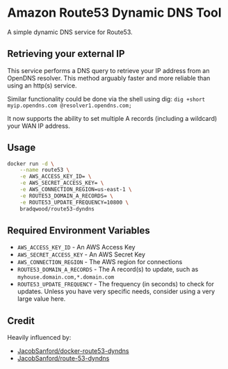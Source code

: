 # Amazon Route53 Dynamic DNS Tool
A simple dynamic DNS service for Route53.

## Retrieving your external IP
This service performs a DNS query to retrieve your IP address from an OpenDNS resolver. This method arguably faster and more reliable than using an http(s) service.

Similar functionality could be done via the shell using dig: `dig +short myip.opendns.com @resolver1.opendns.com;`

It now supports the ability to set multiple A records (including a wildcard) your WAN IP address.

## Usage
```bash
docker run -d \
    --name route53 \
    -e AWS_ACCESS_KEY_ID= \
    -e AWS_SECRET_ACCESS_KEY= \
    -e AWS_CONNECTION_REGION=us-east-1 \
    -e ROUTE53_DOMAIN_A_RECORDS= \
    -e ROUTE53_UPDATE_FREQUENCY=10800 \
    bradqwood/route53-dyndns
```

## Required Environment Variables
* `AWS_ACCESS_KEY_ID` - An AWS Access Key
* `AWS_SECRET_ACCESS_KEY` - An AWS Secret Key
* `AWS_CONNECTION_REGION` - The AWS region for connections
* `ROUTE53_DOMAIN_A_RECORDS` - The A record(s) to update, such as `myhouse.domain.com,*.domain.com`
* `ROUTE53_UPDATE_FREQUENCY` - The frequency (in seconds) to check for updates. Unless you have very specific needs, consider using a very large value here.

## Credit
Heavily influenced by:
* [JacobSanford/docker-route53-dyndns](https://github.com/JacobSanford/docker-route53-dyndns)
* [JacobSanford/route-53-dyndns](https://github.com/JacobSanford/route-53-dyndns)

